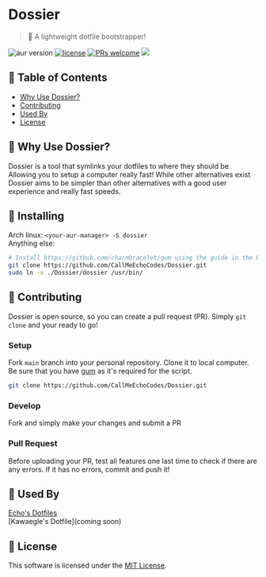 # Dossier

> :rocket: A lightweight dotfile bootstrapper!

![aur version](https://img.shields.io/aur/version/dossier) [![license](https://img.shields.io/github/license/CallMeEchoCodes/Dossier)](https://github.com/CallMeEchoCodes/Dossier/blob/master/LICENSE) [![PRs welcome](https://img.shields.io/badge/PRs-welcome-ff69b4.svg)](https://github.com/CallMeEchoCodes/Dossier/issues?q=is%3Aissue+is%3Aopen+label%3A%22help+wanted%22)
<img src="https://i.imgur.com/mj9VkpM.png" />


## 🚩 Table of Contents

- [Why Use Dossier?](#-why-use-dossier)
- [Contributing](#-contributing)
- [Used By](#-used-by)
- [License](#-license)


## 🤖 Why Use Dossier?
Dossier is a tool that symlinks your dotfiles to where they should be. Allowing you to setup a computer really fast! While other alternatives exist Dossier aims to be simpler than other alternatives with a good user experience and really fast speeds.

## :wrench: Installing
Arch linux: `<your-aur-manager> -S dossier`<br />
Anything else: 
```sh
# Install https://github.com/charmbracelet/gum using the guide in the README.MD
git clone https://github.com/CallMeEchoCodes/Dossier.git
sudo ln -s ./Dossier/dossier /usr/bin/
```
## 🔧 Contributing
Dossier is open source, so you can create a pull request (PR). Simply `git clone` and your ready to go!
### Setup

Fork `main` branch into your personal repository. Clone it to local computer.
Be sure that you have [gum](https://github.com/charmbracelet/gum) as it's required for the script.
```sh
git clone https://github.com/CallMeEchoCodes/Dossier.git
```

### Develop

Fork and simply make your changes and submit a PR
### Pull Request

Before uploading your PR, test all features one last time to check if there are any errors. If it has no errors, commit and push it!


## 🚀 Used By

[Echo's Dotfiles](https://github.com/CallMeEchoCodes/dotfiles)<br />
[Kawaegle's Dotfile](coming soon)


## 📜 License

This software is licensed under the [MIT License](https://github.com/CallMeEchoCodes/Dossier/blob/master/LICENSE).
